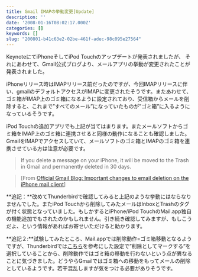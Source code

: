```yaml
---
title: Gmail IMAPの挙動変更[Update]
description: ''
date: '2008-01-16T08:02:17.000Z'
categories: []
keywords: []
slug: "200801-b41c63e2-02be-461f-adec-98c095e27564"
---
```

KeynoteにてiPhoneそしてiPod Touchのアップデートが発表されましたが、 それにあわせて、Gmail公式ブログより、メールアプリの挙動が変更されたことが発表されました。

iPhoneリリース時はIMAPリリース前だったのですが、今回IMAPリリースに伴い、gmailのデフォルトアクセスがIMAPに変更されたそうです。またあわせて、ゴミ箱がIMAP上のゴミ箱になるように設定されており、受信箱からメールを削除すると、これまで”すべてのメール”になっていたものが”ゴミ箱”に入るようになっているそうです。

iPod Touchの追加アプリでも上記が当てはまります。またメールソフトからゴミ箱をIMAP上のゴミ箱に連携させると同様の動作になることも確認しました。GmailをIMAPでアクセスしていて、メールソフトのゴミ箱とIMAPのゴミ箱を連携させている方は注意が必要です。

> If you delete a message on your iPhone, it will be moved to the Trash in Gmail and permanently deleted in 30 days.

> \[From [Official Gmail Blog: Important changes to email deletion on the iPhone mail client](http://gmailblog.blogspot.com/2008/01/important-changes-to-email-deletion-on.html)\]

**追記：**改めてThunderbirdで確認してみると上記のような挙動にはならなりませんでした。またiPod Touchから削除してみたメールはInboxとTrashのタグが付く状態となっていました。もしかするとiPhone/iPod TouchのMail.app独自の機能追加でもされたのかもしれません。引き続き確認してみますが、もしこうだよ、という情報があればお寄せいただけると助かります。

**追記２:**試験してみたところ、Mail.appでは削除動作=ゴミ箱移動となるようですが、Thunderbirdでは[こちら](http://mail.google.com/support/bin/answer.py?answer=78892)を参考にした設定で”削除としてマークする”を選択していることから、削除動作ではゴミ箱の移動を行わないという点が異なることに気づきました。どうやらGmailではゴミ箱への移動をもってメールの削除としているようです。若干混乱しますが気をつける必要がありそうです。